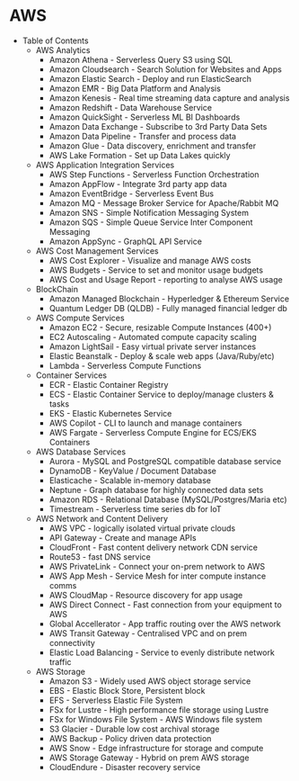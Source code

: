 # AWS

* Table of Contents
    * AWS Analytics
        * Amazon Athena - Serverless Query S3 using SQL
        * Amazon Cloudsearch - Search Solution for Websites and Apps
        * Amazon Elastic Search - Deploy and run ElasticSearch
        * Amazon EMR - Big Data Platform and Analysis
        * Amazon Kenesis - Real time streaming data capture and analysis
        * Amazon Redshift - Data Warehouse Service
        * Amazon QuickSight - Serverless ML BI Dashboards
        * Amazon Data Exchange - Subscribe to 3rd Party Data Sets
        * Amazon Data Pipeline - Transfer and process data
        * Amazon Glue - Data discovery, enrichment and transfer
        * AWS Lake Formation - Set up Data Lakes quickly
    * AWS Application Integration Services
        * AWS Step Functions - Serverless Function Orchestration
        * Amazon AppFlow - Integrate 3rd party app data
        * Amazon EventBridge - Serverless Event Bus
        * Amazon MQ - Message Broker Service for Apache/Rabbit MQ
        * Amazon SNS - Simple Notification Messaging System
        * Amazon SQS - Simple Queue Service Inter Component Messaging
        * Amazon AppSync - GraphQL API Service
    * AWS Cost Management Services
        * AWS Cost Explorer - Visualize and manage AWS costs
        * AWS Budgets - Service to set and monitor usage budgets
        * AWS Cost and Usage Report - reporting to analyse AWS usage
    * BlockChain
        * Amazon Managed Blockchain - Hyperledger & Ethereum Service
        * Quantum Ledger DB (QLDB) - Fully managed financial ledger db
    * AWS Compute Services
        * Amazon EC2 - Secure, resizable Compute Instances (400+)
        * EC2 Autoscaling - Automated compute capacity scaling
        * Amazon LightSail - Easy virtual private server instances
        * Elastic Beanstalk - Deploy & scale web apps (Java/Ruby/etc)
        * Lambda - Serverless Compute Functions
    * Container Services
        * ECR - Elastic Container Registry
        * ECS - Elastic Container Service to deploy/manage clusters & tasks
        * EKS - Elastic Kubernetes Service
        * AWS Copilot - CLI to launch and manage containers
        * AWS Fargate - Serverless Compute Engine for ECS/EKS Containers
    * AWS Database Services
        * Aurora - MySQL and PostgreSQL compatible database service
        * DynamoDB - KeyValue / Document Database
        * Elasticache - Scalable in-memory database
        * Neptune - Graph database for highly connected data sets
        * Amazon RDS - Relational Database (MySQL/Postgres/Maria etc)
        * Timestream - Serverless time series db for IoT
    * AWS Network and Content Delivery
        * AWS VPC - logically isolated virtual private clouds
        * API Gateway - Create and manage APIs
        * CloudFront - Fast content delivery network CDN service
        * Route53 - fast DNS service
        * AWS PrivateLink - Connect your on-prem network to AWS
        * AWS App Mesh - Service Mesh for inter compute instance comms
        * AWS CloudMap - Resource discovery for app usage
        * AWS Direct Connect - Fast connection from your equipment to AWS
        * Global Accellerator - App traffic routing over the AWS network
        * AWS Transit Gateway - Centralised VPC and on prem connectivity
        * Elastic Load Balancing - Service to evenly distribute network traffic
    * AWS Storage
        * Amazon S3 - Widely used AWS object storage service
        * EBS - Elastic Block Store, Persistent block
        * EFS - Serverless Elastic File System
        * FSx for Lustre - High performance file storage using Lustre
        * FSx for Windows File System - AWS Windows file system
        * S3 Glacier - Durable low cost archival storage
        * AWS Backup - Policy driven data protection
        * AWS Snow - Edge infrastructure for storage and compute
        * AWS Storage Gateway - Hybrid on prem AWS storage 
        * CloudEndure - Disaster recovery service